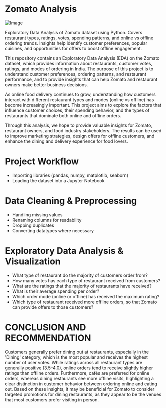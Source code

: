 # Zomato Analysis

![Image](https://github.com/user-attachments/assets/17e5a448-2749-4ebf-a6d1-6fc3ea5ad451)

Exploratory Data Analysis of Zomato dataset using Python. Covers restaurant types, ratings, votes, spending patterns, and online vs offline ordering trends. Insights help identify customer preferences, popular cuisines, and opportunities for offers to boost offline engagement.

This repository contains an Exploratory Data Analysis (EDA) on the Zomato dataset, which provides information about restaurants, customer votes, ratings, and modes of ordering in India. The purpose of this project is to understand customer preferences, ordering patterns, and restaurant performance, and to provide insights that can help Zomato and restaurant owners make better business decisions.

As online food delivery continues to grow, understanding how customers interact with different restaurant types and modes (online vs offline) has become increasingly important. This project aims to explore the factors that influence customer choices, their spending behavior, and the types of restaurants that dominate both online and offline orders.

Through this analysis, we hope to provide valuable insights for Zomato, restaurant owners, and food industry stakeholders. The results can be used to improve marketing strategies, design offers for offline customers, and enhance the dining and delivery experience for food lovers.

# Project Workflow

* Importing libraries (pandas, numpy, matplotlib, seaborn)
* Loading the dataset into a Jupyter Notebook

#  Data Cleaning & Preprocessing

* Handling missing values
* Renaming columns for readability
* Dropping duplicates
* Converting datatypes where necessary

# Exploratory Data Analysis & Visualization

* What type of restaurant do the majority of customers order from?
* How many votes has each type of restaurant received from customers?
* What are the ratings that the majority of restaurants have received?
* What is their average spending per order?
* Which order mode (online or offline) has received the maximum rating?
* Which type of restaurant received more offline orders, so that Zomato can provide offers to those customers?

# CONCLUSION AND RECOMMENDATION 
Customers generally prefer dining out at restaurants, especially in the 'Dining' category, which is the most popular and receives the highest number of user votes. While ratings across all restaurant types are generally positive (3.5–4.0), online orders tend to receive slightly higher ratings than offline orders. Furthermore, cafés are preferred for online orders, whereas dining restaurants see more offline visits, highlighting a clear distinction in customer behavior between ordering online and eating out. Based on these insights, it may be beneficial for Zomato to consider targeted promotions for dining restaurants, as they appear to be the venues that most customers prefer visiting in person.
